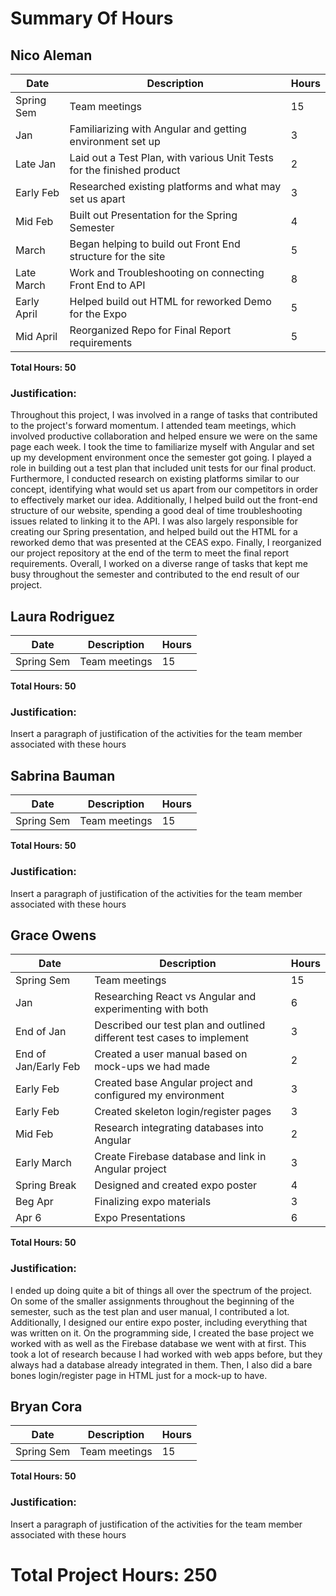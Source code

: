 # Summary Of Hours

## Nico Aleman

| Date       | Description                                                                  | Hours |
| ---------- | ---------------------------------------------------------------------------- | ----- |
| Spring Sem  | Team meetings                                                               | 15    |
| Jan         | Familiarizing with Angular and getting environment set up                   | 3     |
| Late Jan    | Laid out a Test Plan, with various Unit Tests for the finished product      | 2     |
| Early Feb   | Researched existing platforms and what may set us apart 				    | 3 	|
| Mid Feb 	  | Built out Presentation for the Spring Semester 								| 4 	|
| March 	  | Began helping to build out Front End structure for the site 				| 5 	|
| Late March  | Work and Troubleshooting on connecting Front End to API 					| 8 	|
| Early April | Helped build out HTML for reworked Demo for the Expo 						| 5 	|
| Mid April   | Reorganized Repo for Final Report requirements 								| 5 	|


**Total Hours: 50**

### Justification:
Throughout this project, I was involved in a range of tasks that contributed to the project's forward momentum. I attended team meetings, which involved productive collaboration and helped ensure we were on the same page each week. I took the time to familiarize myself with Angular and set up my development environment once the semester got going. I played a role in building out a test plan that included unit tests for our final product. Furthermore, I conducted research on existing platforms similar to our concept, identifying what would set us apart from our competitors in order to effectively market our idea. Additionally, I helped build out the front-end structure of our website, spending a good deal of time troubleshooting issues related to linking it to the API. I was also largely responsible for creating our Spring presentation, and helped build out the HTML for a reworked demo that was presented at the CEAS expo. Finally, I reorganized our project repository at the end of the term to meet the final report requirements. Overall, I worked on a diverse range of tasks that kept me busy throughout the semester and contributed to the end result of our project.

## Laura Rodriguez
| Date       | Description                                                                  | Hours |
| ---------- | ---------------------------------------------------------------------------- | ----- |
| Spring Sem | Team meetings                                                                | 15    |

**Total Hours: 50**

### Justification:
Insert a paragraph of justification of the activities for the team member associated with these hours

## Sabrina Bauman
| Date       | Description                                                                  | Hours |
| ---------- | ---------------------------------------------------------------------------- | ----- |
| Spring Sem | Team meetings                                                                | 15    |

**Total Hours: 50**

### Justification:
Insert a paragraph of justification of the activities for the team member associated with these hours

## Grace Owens
| Date       | Description                                                                  | Hours |
| ---------- | ---------------------------------------------------------------------------- | ----- |
| Spring Sem  | Team meetings                                                                | 15    |
| Jan | Researching React vs Angular and experimenting with both | 6 |
| End of Jan | Described our test plan and outlined different test cases to implement | 3 |
| End of Jan/Early Feb | Created a user manual based on mock-ups we had made | 2 |
| Early Feb | Created base Angular project and configured my environment | 3 |
| Early Feb | Created skeleton login/register pages | 3 |
| Mid Feb | Research integrating databases into Angular | 2 |
| Early March | Create Firebase database and link in Angular project | 3 |
| Spring Break | Designed and created expo poster | 4 |
| Beg Apr | Finalizing expo materials | 3 |
| Apr 6 | Expo Presentations | 6 |


**Total Hours: 50**

### Justification:
I ended up doing quite a bit of things all over the spectrum of the project. On some of the smaller assignments throughout the beginning of the semester, such as the test plan and user manual, I contributed a lot. Additionally, I designed our entire expo poster, including everything that was written on it. On the programming side, I created the base project we worked with as well as the Firebase database we went with at first. This took a lot of research because I had worked with web apps before, but they always had a database already integrated in them. Then, I also did a bare bones login/register page in HTML just for a mock-up to have.

## Bryan Cora
| Date       | Description                                                                  | Hours |
| ---------- | ---------------------------------------------------------------------------- | ----- |
| Spring Sem | Team meetings                                                                | 15    |

**Total Hours: 50**

### Justification:
Insert a paragraph of justification of the activities for the team member associated with these hours


# Total Project Hours: 250
